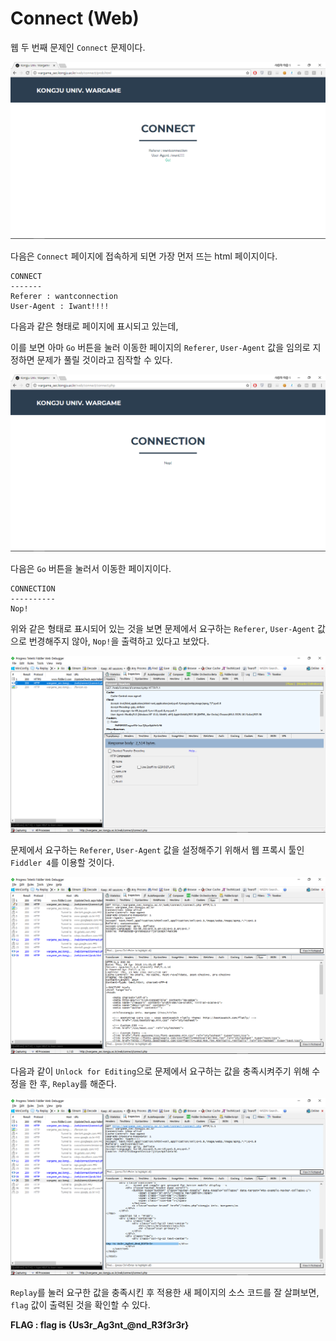 # Connect (Web)

웹 두 번째 문제인 `Connect` 문제이다.

![Image](https://github.com/JaehunYoon/Writeup/blob/Draft/20413%20%EC%9C%A4%EC%9E%AC%ED%9B%88/Kongju%20University%20Wargame/Web/02%20Connect/Image/01%20Index.PNG)

다음은 `Connect` 페이지에 접속하게 되면 가장 먼저 뜨는 html 페이지이다.

```
CONNECT
-------
Referer : wantconnection
User-Agent : Iwant!!!!
```

다음과 같은 형태로 페이지에 표시되고 있는데,

이를 보면 아마 `Go` 버튼을 눌러 이동한 페이지의 `Referer`, `User-Agent` 값을 임의로 지정하면 문제가 풀릴 것이라고 짐작할 수 있다.

![Image](https://github.com/JaehunYoon/Writeup/blob/Draft/20413%20%EC%9C%A4%EC%9E%AC%ED%9B%88/Kongju%20University%20Wargame/Web/02%20Connect/Image/02%20connection.PNG)

다음은 `Go` 버튼을 눌러서 이동한 페이지이다.

```
CONNECTION
----------
Nop!
```

위와 같은 형태로 표시되어 있는 것을 보면 문제에서 요구하는 `Referer`, `User-Agent` 값으로 번경해주지 않아, `Nop!`을 출력하고 있다고 보았다.

![Image](https://github.com/JaehunYoon/Writeup/blob/Draft/20413%20%EC%9C%A4%EC%9E%AC%ED%9B%88/Kongju%20University%20Wargame/Web/02%20Connect/Image/03%20fiddler%20open.PNG)

문제에서 요구하는 `Referer`, `User-Agent` 값을 설정해주기 위해서 웹 프록시 툴인 `Fiddler 4`를 이용할 것이다.

![Image](https://github.com/JaehunYoon/Writeup/blob/Draft/20413%20%EC%9C%A4%EC%9E%AC%ED%9B%88/Kongju%20University%20Wargame/Web/02%20Connect/Image/04%20change%20values.PNG)

다음과 같이 `Unlock for Editing`으로 문제에서 요구하는 값을 충족시켜주기 위해 수정을 한 후, `Replay`를 해준다.

![Image](https://github.com/JaehunYoon/Writeup/blob/Draft/20413%20%EC%9C%A4%EC%9E%AC%ED%9B%88/Kongju%20University%20Wargame/Web/02%20Connect/Image/05%20flag.PNG)

`Replay`를 눌러 요구한 값을 충족시킨 후 적용한 새 페이지의 소스 코드를 잘 살펴보면, `flag` 값이 출력된 것을 확인할 수 있다.

**FLAG : flag is {Us3r_Ag3nt_@nd_R3f3r3r}**